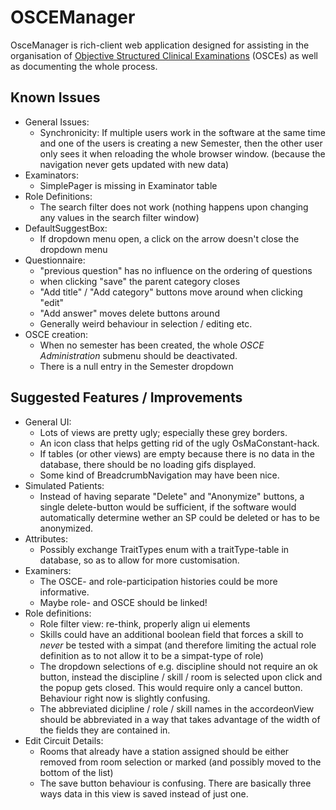 OSCEManager
===========

OsceManager is rich-client web application designed for assisting in the 
organisation of [Objective Structured Clinical Examinations][1] (OSCEs) as well as 
documenting the whole process.

Known Issues
------------
- General Issues:
  * Synchronicity: If multiple users work in the software at the same time and
    one of the users is creating a new Semester, then the other user only sees it
    when reloading the whole browser window. (because the navigation never gets
    updated with new data)
- Examinators:
  * SimplePager is missing in Examinator table
- Role Definitions:
  * The search filter does not work (nothing happens upon changing any values
    in the search filter window)
- DefaultSuggestBox:
  * If dropdown menu open, a click on the arrow doesn't close the dropdown menu
- Questionnaire:
  * "previous question" has no influence on the ordering of questions
  * when clicking "save" the parent category closes
  * "Add title" / "Add category" buttons move around when clicking "edit"
  * "Add answer" moves delete buttons around
  * Generally weird behaviour in selection / editing etc.
- OSCE creation:
  * When no semester has been created, the whole *OSCE Administration* submenu
    should be deactivated.
  * There is a null entry in the Semester dropdown

Suggested Features / Improvements
---------------------------------
- General UI:
  * Lots of views are pretty ugly; especially these grey borders.
  * An icon class that helps getting rid of the ugly OsMaConstant-hack.
  * If tables (or other views) are empty because there is no data in the 
    database, there should be no loading gifs displayed.
  * Some kind of BreadcrumbNavigation may have been nice.
- Simulated Patients:
  * Instead of having separate "Delete" and "Anonymize" buttons, a single 
    delete-button would be sufficient, if the software would automatically
    determine wether an SP could be deleted or has to be anonymized.
- Attributes:
  * Possibly exchange TraitTypes enum with a traitType-table in database, so as 
    to allow for more customisation.
- Examiners:
  * The OSCE- and role-participation histories could be more informative.
  * Maybe role- and OSCE should be linked!
- Role definitions:
  * Role filter view: re-think, properly align ui elements
  * Skills could have an additional boolean field that forces a skill to *never*
    be tested with a simpat (and therefore limiting the actual role definition
    as to not allow it to be a simpat-type of role)
  * The dropdown selections of e.g. discipline should not require an ok button, 
    instead the discipline / skill / room is selected upon click and the popup
    gets closed. This would require only a cancel button. Behaviour right now is
    slightly confusing.
  * The abbreviated dicipline / role / skill names in the accordeonView should 
    be abbreviated in a way that takes advantage of the width of the fields they
    are contained in.
- Edit Circuit Details:
  * Rooms that already have a station assigned should be either removed from 
    room selection or marked (and possibly moved to the bottom of the list)
  * The save button behaviour is confusing. There are basically three ways data
    in this view is saved instead of just one.

[1]: http://en.wikipedia.org/wiki/Objective_structured_clinical_examination
